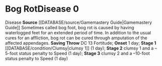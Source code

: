 ﻿---
id: '1'
level: '0'
name: Bog Rot
onset: 1 day
rarity: Common
rus_type_level: null
saving_throw: DC 13 Fortitude
school: null
source: '[[DATABASE/source/Gamemastery Guide|Gamemastery Guide]]'
stage: "Stage 1: clumsy 1 (1 day)Stage 2: clumsy 1 and a \u20135-foot status penalty\
  \ to Speed (1 day)Stage 3: clumsy 2 and a \u201310-foot status penalty to Speed\
  \ (1 day)"
trait:
- '[[DATABASE/trait/Disease|Disease]]'
type: Disease

---
# Bog Rot<span class="item-type">Disease 0</span>

<span class="item-trait">Disease</span>
**Source** [[DATABASE/source/Gamemastery Guide|Gamemastery Guide]]
Sometimes called bog foot, bog rot is caused by having waterlogged feet for an extended period of time. In addition to the usual cures for an affliction, bog rot can be cured through amputation of the affected appendages.
**Saving Throw** DC 13 Fortitude; **Onset** 1 day; **Stage 1** [[DATABASE/condition/Clumsy|clumsy 1]] (1 day); **Stage 2** clumsy 1 and a –5-foot status penalty to Speed (1 day); **Stage 3** clumsy 2 and a –10-foot status penalty to Speed (1 day)